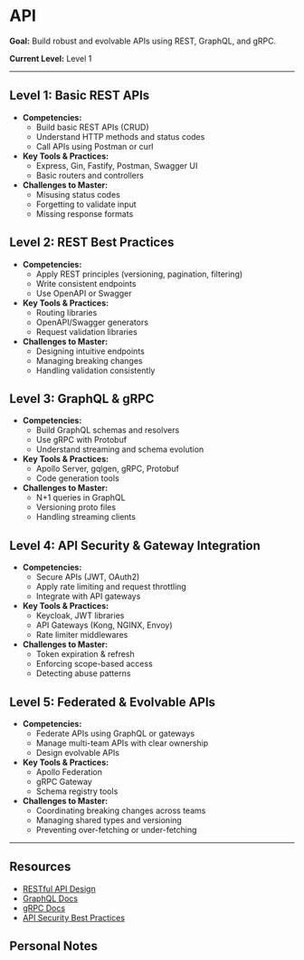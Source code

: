 # API

**Goal:** Build robust and evolvable APIs using REST, GraphQL, and gRPC.

**Current Level:** Level 1

---

## Level 1: Basic REST APIs
- **Competencies:**
  - Build basic REST APIs (CRUD)
  - Understand HTTP methods and status codes
  - Call APIs using Postman or curl
- **Key Tools & Practices:**
  - Express, Gin, Fastify, Postman, Swagger UI
  - Basic routers and controllers
- **Challenges to Master:**
  - Misusing status codes
  - Forgetting to validate input
  - Missing response formats

## Level 2: REST Best Practices
- **Competencies:**
  - Apply REST principles (versioning, pagination, filtering)
  - Write consistent endpoints
  - Use OpenAPI or Swagger
- **Key Tools & Practices:**
  - Routing libraries
  - OpenAPI/Swagger generators
  - Request validation libraries
- **Challenges to Master:**
  - Designing intuitive endpoints
  - Managing breaking changes
  - Handling validation consistently

## Level 3: GraphQL & gRPC
- **Competencies:**
  - Build GraphQL schemas and resolvers
  - Use gRPC with Protobuf
  - Understand streaming and schema evolution
- **Key Tools & Practices:**
  - Apollo Server, gqlgen, gRPC, Protobuf
  - Code generation tools
- **Challenges to Master:**
  - N+1 queries in GraphQL
  - Versioning proto files
  - Handling streaming clients

## Level 4: API Security & Gateway Integration
- **Competencies:**
  - Secure APIs (JWT, OAuth2)
  - Apply rate limiting and request throttling
  - Integrate with API gateways
- **Key Tools & Practices:**
  - Keycloak, JWT libraries
  - API Gateways (Kong, NGINX, Envoy)
  - Rate limiter middlewares
- **Challenges to Master:**
  - Token expiration & refresh
  - Enforcing scope-based access
  - Detecting abuse patterns

## Level 5: Federated & Evolvable APIs
- **Competencies:**
  - Federate APIs using GraphQL or gateways
  - Manage multi-team APIs with clear ownership
  - Design evolvable APIs
- **Key Tools & Practices:**
  - Apollo Federation
  - gRPC Gateway
  - Schema registry tools
- **Challenges to Master:**
  - Coordinating breaking changes across teams
  - Managing shared types and versioning
  - Preventing over-fetching or under-fetching

---

## Resources
- [RESTful API Design](https://restfulapi.net/)
- [GraphQL Docs](https://graphql.org/learn/)
- [gRPC Docs](https://grpc.io/docs/)
- [API Security Best Practices](https://owasp.org/www-project-api-security/)

## Personal Notes

